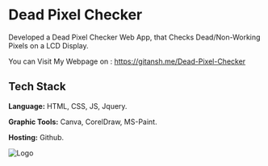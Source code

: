# Dead Pixel Checker

Developed a Dead Pixel Checker Web App, that Checks Dead/Non-Working Pixels on a LCD Display.

You can Visit My Webpage on : https://gitansh.me/Dead-Pixel-Checker


## Tech Stack

**Language:** HTML, CSS, JS, Jquery.

**Graphic Tools:** Canva, CorelDraw, MS-Paint.

**Hosting:** Github.


![Logo](https://play-lh.googleusercontent.com/Tjum_X5oZ7T62cgfCbpvIm5kW7MtehMjgI3WMapBGPXjz3bmMRPXIGMrwVysLEFMaSc=w526-h296-rw)

